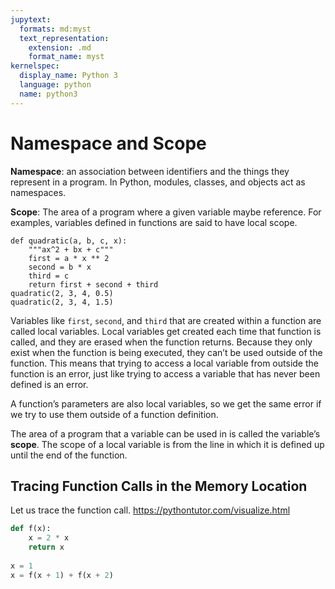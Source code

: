 ```yaml
---
jupytext:
  formats: md:myst
  text_representation:
    extension: .md
    format_name: myst
kernelspec:
  display_name: Python 3
  language: python
  name: python3
---
```


# Namespace and Scope

**Namespace**: an association between identifiers and the things they represent in a program. In Python, modules, classes, and objects act as namespaces. 

**Scope**: The area of a program where a given variable maybe reference. For examples, variables defined in functions are said to have local scope. 

```{code-cell} ipython3
def quadratic(a, b, c, x):
    """ax^2 + bx + c"""
    first = a * x ** 2
    second = b * x
    third = c
    return first + second + third
quadratic(2, 3, 4, 0.5)
quadratic(2, 3, 4, 1.5)
```


Variables like `first`, `second`, and `third` that are created within a function are called local variables. Local variables get created each time that function is called, and they are erased when the function returns. Because they only exist when the function is being executed, they can’t be used outside of the function. This means that trying to access a local variable from outside the function is an error, just like trying to access a variable that has never been defined is an error.

A function’s parameters are also local variables, so we get the same error if we try to use them outside of a function definition. 

The area of a program that a variable can be used in is called the variable’s **scope**. The scope of a local variable is from the line in which it is defined up until the end of the function. 

## Tracing Function Calls in the Memory Location
Let us trace the function call. https://pythontutor.com/visualize.html
```python
def f(x):
    x = 2 * x
    return x
    
x = 1
x = f(x + 1) + f(x + 2)
```
